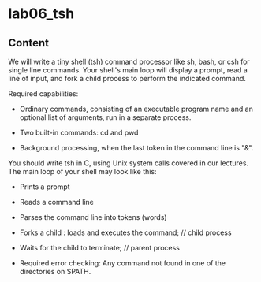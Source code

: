 #  lab06_tsh

## Content
We will write a tiny shell (tsh) command processor like sh, bash, or csh for single line commands. Your shell's main loop will display a prompt, read a line of input, and fork a child process to perform the indicated command.

Required capabilities:

* Ordinary commands, consisting of an executable program name and an optional list of arguments, run in a separate process.

* Two built-in commands: cd and pwd 

* Background processing, when the last token in the command line is "&".

You should write tsh in C, using Unix system calls covered in our lectures. The main loop of your shell may look like this:

* Prints a prompt

* Reads a command line

* Parses the command line into tokens (words)

* Forks a child : loads and executes the command; // child process

* Waits for the child to terminate; // parent process

* Required error checking: Any command not found in one of the directories on $PATH.
